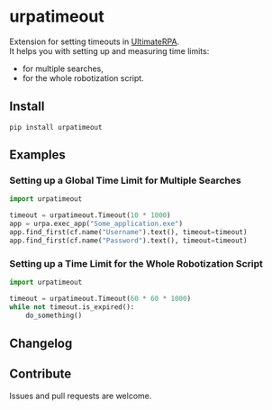 # urpatimeout
Extension for setting timeouts in [UltimateRPA](https://www.ultimaterpa.com).   
It helps you with setting up and measuring time limits: 
- for multiple searches, 
- for the whole robotization script.

## Install

```
pip install urpatimeout
```

## Examples

### Setting up a Global Time Limit for Multiple Searches 

```python
import urpatimeout

timeout = urpatimeout.Timeout(10 * 1000)
app = urpa.exec_app("Some_application.exe")
app.find_first(cf.name("Username").text(), timeout=timeout)
app.find_first(cf.name("Password").text(), timeout=timeout)
```

### Setting up a Time Limit for the Whole Robotization Script

```python
import urpatimeout

timeout = urpatimeout.Timeout(60 * 60 * 1000)
while not timeout.is_expired():
	do_something()
```

## Changelog


## Contribute

Issues and pull requests are welcome.
